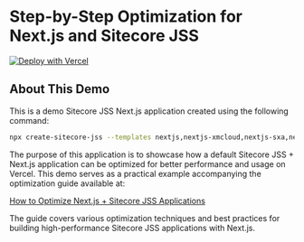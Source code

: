 # Step-by-Step Optimization for Next.js and Sitecore JSS

[![Deploy with Vercel](https://vercel.com/button)](https://vercel.com/new/clone?repository-url=https%3A%2F%2Fgithub.com%2Fvercel-partner-solutions-labs%2Fsugcon-europe-2025&env=FETCH_WITH,GRAPH_QL_ENDPOINT,SITECORE_API_HOST,SITECORE_EDGE_CONTEXT_ID,SITECORE_SITE_NAME&project-name=sugcon-europe-demo&repository-name=sugcon-europe-demo)

## About This Demo

This is a demo Sitecore JSS Next.js application created using the following command:

```bash
npx create-sitecore-jss --templates nextjs,nextjs-xmcloud,nextjs-sxa,nextjs-multisite
```

The purpose of this application is to showcase how a default Sitecore JSS + Next.js application can be optimized for better performance and usage on Vercel. This demo serves as a practical example accompanying the optimization guide available at:

[How to Optimize Next.js + Sitecore JSS Applications](https://vercel.com/guides/how-to-optimize-next.js-sitecore-jss)

The guide covers various optimization techniques and best practices for building high-performance Sitecore JSS applications with Next.js.
